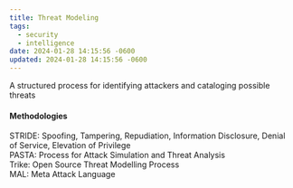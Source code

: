 ```yaml
---
title: Threat Modeling
tags:
  - security
  - intelligence
date: 2024-01-28 14:15:56 -0600
updated: 2024-01-28 14:15:56 -0600
---
```


A structured process for identifying attackers and cataloging possible threats  

#### Methodologies  
STRIDE: Spoofing, Tampering, Repudiation, Information Disclosure, Denial of Service, Elevation of Privilege  
PASTA: Process for Attack Simulation and Threat Analysis  
Trike: Open Source Threat Modelling Process  
MAL: Meta Attack Language
